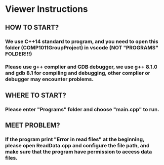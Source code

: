 # Viewer Instructions

## HOW TO START?    
### We use C++14 standard to program, and you need to open this folder (COMP1011GroupProject) in vscode (NOT "PROGRAMS" FOLDER!!!)
### Please use g++ complier and GDB debugger, we use g++ 8.1.0 and gdb 8.1 for compiling and debugging, other complier or debugger may encounter problems.
## WHERE TO START?
### Please enter "Programs" folder and choose "main.cpp" to run.

## MEET PROBLEM?
### If the program print "Error in read files" at the beginning, please open ReadData.cpp and configure the file path, and make sure that the program have permission to access data files.
